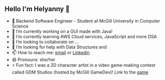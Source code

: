 ## Hello I'm Helyanny 👋


- 🎥 Backend Software Engineer - Student at McGill University in Computer Science
- 🔭 I’m currently working on a GUI made with Java!
- 🌱 I’m currently learning AWS Cloud services, JavaScript and more DSA
- 👯 I’m looking to collaborate on ...
- 🤔 I’m looking for help with Data Structures and 
- 📫 How to reach me: [email](helyanny@gmail.com) or [Linkedin](www.linkedin.com/in/helyanny)
- 😄 Pronouns: she/her
- ⚡ Fun fact: I was a 2D character artist in a video game-making contest called GDM Studios (hosted by McGill GameDev)! Link to the [game](https://acaciesong.itch.io/lostinhell)
